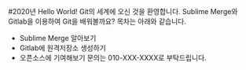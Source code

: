 #2020년 Hello World!
Git의 세계에 오신 것을 환영합니다.
Sublime Merge와 Gitlab을 이용하여 Git을 배워볼까요?
목차는 아래와 같습니다.
- Sublime Merge 알아보기
- Gitlab에 원격저장소 생성하기
- 오픈소스에 기여해보기
문의는 010-XXX-XXXX로 부탁드립니다.
